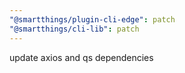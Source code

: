 ```yaml
---
"@smartthings/plugin-cli-edge": patch
"@smartthings/cli-lib": patch
---
```


update axios and qs dependencies
